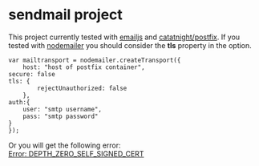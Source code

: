 # sendmail project

This project currently tested with [emailjs](https://www.npmjs.com/package/emailjs) and [catatnight/postfix](https://hub.docker.com/r/catatnight/postfix/). If you tested with [nodemailer](https://www.npmjs.com/package/nodemailer) you should consider the __tls__ property in the option.  

    var mailtransport = nodemailer.createTransport({
        host: "host of postfix container",
	secure: false
	tls: {
            rejectUnauthorized: false
        },
	auth:{
	    user: "smtp username",
	    pass: "smtp password"
	}
    });

Or you will get the following error:  
[Error: DEPTH_ZERO_SELF_SIGNED_CERT](https://stackoverflow.com/questions/28259239/nodemailer-depth-zero-self-signed-cert)
